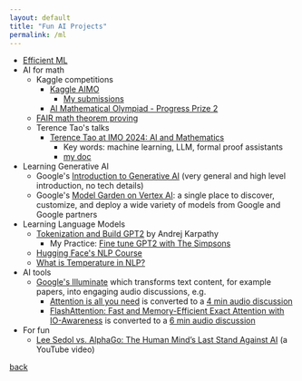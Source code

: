 ```yaml
---
layout: default
title: "Fun AI Projects"
permalink: /ml
---
```


- [Efficient ML](https://github.com/copyrightly/EfficientML)
- AI for math
  - Kaggle competitions
    - [Kaggle AIMO](https://www.kaggle.com/c/ai-mathematical-olympiad-prize/overview)
      - [My submissions](https://www.kaggle.com/competitions/ai-mathematical-olympiad-prize/code?competitionId=73231&sortBy=dateRun&tab=profile&excludeNonAccessedDatasources=false)
    - [AI Mathematical Olympiad - Progress Prize 2](https://www.kaggle.com/competitions/ai-mathematical-olympiad-progress-prize-2)
  - [FAIR math theorem proving](https://ai.meta.com/blog/ai-math-theorem-proving/)
  - Terence Tao's talks
    - [Terence Tao at IMO 2024: AI and Mathematics](https://www.youtube.com/watch?v=e049IoFBnLA&list=WL&index=149)
      - Key words: machine learning, LLM, formal proof assistants
      - [my doc](https://docs.google.com/document/d/1dtXeos8CB3uKaL5LtvQEZCl7uB3Z-2nKZKOLLExQ9_g/edit?tab=t.0#heading=h.m311wxim39az) 
- Learning Generative AI
  - Google's [Introduction to Generative AI](https://www.cloudskillsboost.google/course_templates/536) (very general and high level introduction, no tech details)
  - Google's [Model Garden on Vertex AI](https://cloud.google.com/model-garden): a single place to discover, customize, and deploy a wide variety of models from Google and Google partners
- Learning Language Models
  - [Tokenization and Build GPT2](https://github.com/copyrightly/learning-language-model/blob/main/README.md) by Andrej Karpathy
    - My Practice: [Fine tune GPT2 with The Simpsons](https://colab.research.google.com/drive/1R7NnbvjIrl2xgzCB7yuC5-aoN7kmmcTt#scrollTo=zt8t6o5hsPjs)
  - [Hugging Face's NLP Course](https://huggingface.co/learn/nlp-course/chapter0/1?fw=pt)
  - [What is Temperature in NLP?](https://lukesalamone.github.io/posts/what-is-temperature/)
- AI tools
  - [Google's Illuminate](https://illuminate.google.com/home?pli=1) which transforms text content, for example papers, into engaging audio discussions, e.g.
    - [Attention is all you need](https://arxiv.org/pdf/1706.03762) is converted to a [4 min audio discussion](https://illuminate.google.com/home?play=SKUdNc_PPLL8)
    - [FlashAttention: Fast and Memory-Efficient Exact Attention with IO-Awareness](https://arxiv.org/pdf/2205.14135) is converted to a [6 min audio discussion](https://illuminate.google.com/library?play=qSuKlE1_qZxX1)
- For fun
  - [Lee Sedol vs. AlphaGo: The Human Mind’s Last Stand Against AI](https://www.youtube.com/watch?v=NxaYBKqrsew) (a YouTube video)

[back](./)
